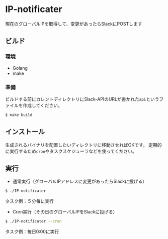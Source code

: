 # IP-notificater

現在のグローバルIPを取得して、変更があったらSlackにPOSTします

## ビルド

### 環境
- Golang
- make

### 準備

ビルドする前にカレントディレクトリにSlack-APIのURLが書かれた`api`というファイルを作成してください。

```bash
$ make build
```

## インストール

生成されるバイナリを配置したいディレクトリに移動させればOKです。
定期的に実行するため`cron`やタスクスケジューラなどを使ってください。

## 実行

- 通常実行（グローバルIPアドレスに変更があったらSlackに投げる）

```bash
$ ./IP-notificater
```

タスク例：５分毎に実行


- Cron実行（その日のグローバルIPをSlackに投げる）

```bash
$ ./IP-notificater --cron
```

タスク例：毎日0:00に実行